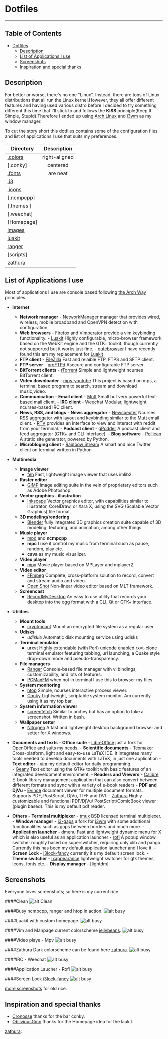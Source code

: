 Dotfiles
========
----

## Table of Contents

- [Dotfiles](#)
	- [Description](#description)
    - [List of Applications I use](#apps)
	- [Screenshots](#screenshots)
	- [Inspiration and special thanks](#inspiration-and-special-thanks)
	
<a name="description"></a>	
## Description

For better or worse, there's no one "Linux". Instead, there are tons of 
Linux distributions that all run the Linux kernel.However, they all offer
different features and having used various distro before I decided to try
something different this time that I'll stick to and follows the **KISS** 
principle(Keep It Simple, Stupid).Therefore I ended up using [Arch Linux] 
and [i3wm] as my window manager.

To cut the story short this dotfiles contains some of the configuration
files and list of applications I use that suits my preferences.

| Directory     | Description   |
| ------------- |:-------------:|
| [.colors]     | right-aligned |
| [.conky]      | centered      |
| [.fonts] | are neat      |
| [.i3 ] |      |
| [.icons] |  |
| [.ncmpcpp] | |
| [.themes ]  |  |
| [.weechat]  |  |
| [Homepage]  |  |
| [images]  |  |
| [luakit]  |  |
| [ranger]  |  |
| [scripts] |   |
| [zathura] |   |
<a name="apps"></a>	
## List of Applications I use

Most of applications I use are console based following [the Arch Way]
principles.

- **Internet**
     - **Network manager**
           - [NetworkManager] manager that provides wired, wireless, 
           mobile broadband and OpenVPN detection with configuration.
     - **Web browsers**
           - [Firefox] and [Vimperator] provide a vim keybinding 
           functionality.
           - [Luakit] Highly configurable, micro-browser framework 
           based on the WebKit engine and the GTK+ toolkit.
           though currently not supported but it works just fine.
           - [qutebrowser] I have recently found this am my 
           replacement for [Luakit]
     - **FTP client**
           - [FileZilla] Fast and relaible FTP, FTPS and SFTP client.
     - **FTP server**
           - [proFTPd] Asecure and configurable FTP server
     - **BitTorrent clients**
           - [rTorrent] Simple and lightweight ncurses BitTorrent client.
     - **Video downloader**
           - [mps-youtube] This project is based on mps, a terminal 
           based program to search, stream and download music,video.
     - **Communication**
           - **Email client**
               - [Mutt] Small but very powerful text-based mail client.
           - **IRC client**
               - [Weechat] Modular, lightweight ncurses-based IRC client.
     - **News, RSS, and blogs**
           - **News aggregator**
               - [Newsbeuter] Ncurses RSS aggregator with layout 
                and keybinding similar to the [Mutt] email client.
               - [RTV] provides an interface to view and interact with 
               reddit from your terminal.
           - **Podcast client**
               - [gPodder] A podcast client and feed aggregator 
               (GTK+ and CLI interface).
           - **Blog software**
               - [Pellican] A static site generator, powered by Python.
     - **Microbloging client**
           - [Rainbow Stream] A smart and nice Twitter client on terminal 
           written in Python

- **Multimedia**
     - **Image viewer**
          - [feh] Fast, lightweight image viewer that uses imlib2.
     - **Raster editor**
          - [GIMP] Image editing suite in the vein of proprietary editors 
          such as Adobe Photoshop. 
     - **Vector graphics - illustration**
          - [Inkscape] Vector graphics editor, with capabilities similar
          to Illustrator, CorelDraw, or Xara X, using the SVG (Scalable
           Vector Graphics) file format.
     - **3D modeling/rendering**
          - [Blender]  fully integrated 3D graphics creation suite 
          capable of 3D modeling, texturing, and animation, among other things.  
     - **Music player**
          - [mpd] and **ncmpcpp** 
          - **mpc** I use it control my music from terminal such as 
          pause, random, play etc.
          - **cava** as my music visualizer.
     - **Video player**
          - [mpv] Movie player based on MPLayer and mplayer2.
     - **Video editor**
          - [FFmpeg] Complete, cross-platform solution to record, convert 
          and stream audio and video.
          - [Open Shot] Non-linear video editor based on MLT framework.
     - **Screencast**
          - [RecordMyDesktop]  An easy to use utility that records your 
          desktop into the ogg format with a CLI, Qt or GTK+ interface.

- **Utilities**
     - **Mount tools**
          - [cryptmount] Mount an encrypted file system as a regular 
          user.
     - **Udisks**
          - *udiskie* Automatic disk mounting service using udisks
     - **Terminal emulator**
          - [urxvt] Highly extendable (with Perl) unicode enabled
           rxvt-clone terminal emulator featuring tabbing, url launching,
            a Quake style drop-down mode and pseudo-transparency.
     - **File managers**
          - [Ranger] Console-based file manager with vi bindings, 
          customizability, and lots of features.
          - [PCManFM] when not in terminal I use this to browser
           my files.
     - **System monitoring**
          - [htop] Simple, ncurses interactive process viewer.
          - [Conky] Lightweight, scriptable system monitor. Am currently 
          using it as my top bar.
     - **System information viewer**
          - [screenfetch] Similar to archey but has an option to 
          take a screenshot. Written in bash.   
     - **Wallpaper setter**
          - [Nitrogen]  A fast and lightweight desktop background 
          browser and setter for X windows.


- **Documents and texts**
      - **Office suite**
           - [LibreOffice] just a fork for OpenOffice and suits my needs.
      - **Scientific documents**
           - [Texmaker] Cross-platform, light and easy-to-use LaTeX 
           IDE. It integrates many tools needed to develop documents with 
           LaTeX, in just one application
      - **Text editor**
           - [vim] my default editor for daily programming.    
           - [Geany] Text editor using the GTK+ toolkit with basic 
           features of an integrated development environment.
      - **Readers and Viewers**
           - [Calibre] E-book library management application that 
           can also convert between different formats and sync with a 
           variety of e-book readers
      - **PDF and DjVu**
           - [Evince] document viewer for multiple document formats. 
           Supports PDF, PostScript, DjVu, TIFF and DVI.
           - [Zathura] Highly customizable and functional PDF/DjVu/
           PostScript/ComicBook viewer (plugin based). This is my default 
           pdf reader.
           
- **Others**
      - **Terminal multiplexer**
           - [tmux] BSD licensed terminal multiplexer.
      - **Window manager**
           - [i3-gaps] a fork for [i3wm] with some additional 
           functionalities 
           such as gaps between borders and much more.
      - **Application launcher**
           - [dmenu] Fast and lightweight dynamic menu for X which is 
           also useful as an application launcher
           - [rofi] A popup window switcher roughly based on 
           superswitcher, requiring only xlib and pango. Currently this has
           been my default application launcher and I love it.
      - **Screen Lock**
           - [i3lock-fancy] currently it's my default screen lock.
      - **Theme switcher**
           - [lxappearance] lightweight switcher for gtk themes, icons, 
           fonts etc.
      - **Display manager**
          - [lightdm]

<a name="screenshots"></a>	
## Screenshots
Everyone loves screenshots; so here is my current rice.

####Clean
![alt Clean](https://raw.github.com/mohabaks/dotfiles/master/images/clean.png)

####Busy
ncmpcpp, ranger and htop in action.
![alt busy](https://raw.github.com/mohabaks/dotfiles/master/images/busy.png)

####Luakit with custom homepage.
![alt busy](https://raw.github.com/mohabaks/dotfiles/master/images/mpv.png)

####Vim and Manpage
current colorscheme [jellybeans].
![alt busy](https://raw.github.com/mohabaks/dotfiles/master/images/vim.png)

####Video playe - Mpv
![alt busy](https://raw.github.com/mohabaks/dotfiles/master/images/mpv.png)

####Zathura
Dark colorscheme can be found here [zathura].
![alt busy](https://raw.github.com/mohabaks/dotfiles/master/images/zathura.png)

####IRC - Weechat
![alt busy](https://raw.github.com/mohabaks/dotfiles/master/images/weechat.png)

####Application Laucher - Rofi
![alt busy](https://raw.github.com/mohabaks/dotfiles/master/images/weechat.png)

####Screen Lock  [i3lock-fancy]
![alt busy](https://raw.github.com/mohabaks/dotfiles/master/images/weechat.png)

[more screenshots](http://imgur.com/a/LPyKb) for old rice.


<a name="inspiration-and-special-thanks"></a>	
## Inspiration and special thanks
- [Cronosse] thanks for the bar conky.
- [ObliviousGmn] thanks for the Homepage idea for the laukit.




<!---
Link References
-->

[.colors]:https://github.com/mohabaks/dotfiles/tree/master/.colors
[.i3]:
[.conky]:
[.icons]:
[.weechat]:
[.fonts]:
[.ncmpcpp]:
[.themes/Mire v2_Grey]:
[Homepage]:
[images]:
[luakit]:
[ranger]:
[scripts]:
[zathura]:

[i3-gaps]:https://github.com/Airblader/i3
[Arch Linux]:https://wiki.archlinux.org/
[i3wm]:http://i3wm.org/docs/userguide.html
[NetworkManager]:https://wiki.archlinux.org/index.php/NetworkManager
[Firefox]:https://mozilla.com/firefox
[Vimperator]:www.vimperator.org/
[Luakit]:https://wiki.archlinux.org/index.php/Luakit
[qutebrowser]:https://wiki.archlinux.org/index.php/Qutebrowser
[FileZilla]:https://en.wikipedia.org/wiki/FileZilla
[proFTPd]:https://wiki.archlinux.org/index.php/Proftpd
[rTorrent]:https://wiki.archlinux.org/index.php/RTorrent
[mps-youtube]:https://github.com/mps-youtube/mps-youtube
[Mutt]:http://www.mutt.org/
[Weechat]:https://en.wikipedia.org/wiki/WeeChat
[Newsbeuter]:http://newsbeuter.org/
[RTV]:https://github.com/michael-lazar/rtv
[gPodder]:http://gpodder.org/
[Pellican]:http://docs.getpelican.com/en/3.5.0/
[Rainbow Stream]:https://github.com/DTVD/rainbowstream
[feh]:http://feh.finalrewind.org/
[GIMP]:https://en.wikipedia.org/wiki/GIMP
[Inkscape]:http://inkscape.org/
[Blender]:http://www.blender.org/
[mpv]:http://mpv.io/
[FFmpeg]:http://ffmpeg.org/
[Open Shot]:http://www.openshotvideo.com/
[RecordMyDesktop]:http://recordmydesktop.sourceforge.net/
[cryptmount]:http://cryptmount.sourceforge.net/
[Geany]:https://geany.org/
[vim]:http://www.vim.org/
[urxvt]:http://software.schmorp.de/pkg/rxvt-unicode.html
[Ranger]:http://nongnu.org/ranger
[PCManFM]:http://wiki.lxde.org/en/PCManFM
[Htop]:http://htop.sourceforge.net/
[Conky]:https://github.com/brndnmtthws/conky
[screenfetch]:https://github.com/KittyKatt/screenFetch
[Nitrogen]:http://projects.l3ib.org/nitrogen/
[LibreOffice]:https://www.libreoffice.org/
[Texmaker]:http://www.xm1math.net/texmaker/
[Calibre]:http://calibre-ebook.com/
[Evince]:https://wiki.gnome.org/Apps/Evince
[tmux]:http://tmux.github.io/
[rofi]:http://davedavenport.github.io/rofi/
[dmenu]:http://tools.suckless.org/dmenu/
[i3lock-fancy]:https://github.com/meskarune/i3lock-fancy
[the Arch Way]:https://wiki.archlinux.org/index.php/Arch_Linux#Principles
[mpd]:https://github.com/sol/mpd
[lxappearance]:http://wiki.lxde.org/en/LXAppearance
[ligtdm]:https://wiki.archlinux.org/index.php/LightDM
[Cronosse]:http://cronosse.deviantart.com/art/Bottom-bar-conky-config-201410602
[ObliviousGmn]:http://obliviousgmn.deviantart.com/art/Reborn-525604184?q=gallery%3AObliviousGmn%2F14083002&qo=2
[Zathura]:https://pwmt.org/projects/zathura/
[jellybeans]:https://github.com/nanotech/jellybeans.vim
